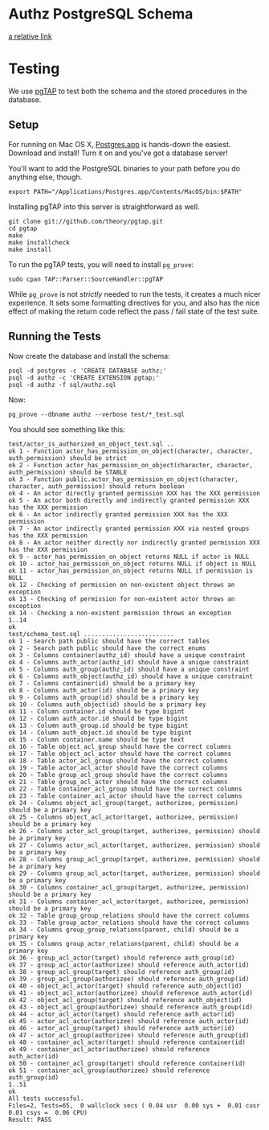 Authz PostgreSQL Schema
=======================

[a relative link](authz-schema.png)

# Testing

We use [pgTAP][] to test both the schema and the stored procedures in
the database.

## Setup

For running on Mac OS X, [Postgres.app][] is hands-down the easiest.
Download and install!  Turn it on and you've got a database server!

You'll want to add the PostgreSQL binaries to your path before you do
anything else, though.

```
export PATH="/Applications/Postgres.app/Contents/MacOS/bin:$PATH"
```

Installing pgTAP into this server is straightforward as well.

```
git clone git://github.com/theory/pgtap.git
cd pgtap
make
make installcheck
make install
```

To run the pgTAP tests, you will need to install `pg_prove`:

```
sudo cpan TAP::Parser::SourceHandler::pgTAP
```

While `pg_prove` is not _strictly_ needed to run the tests, it creates
a much nicer experience.  It sets some formatting directives for you,
and also has the nice effect of making the return code reflect the
pass / fail state of the test suite.

## Running the Tests
Now create the database and install the schema:

```
psql -d postgres -c 'CREATE DATABASE authz;'
psql -d authz -c 'CREATE EXTENSION pgtap;'
psql -d authz -f sql/authz.sql
```

Now:

```
pg_prove --dbname authz --verbose test/*_test.sql
```

You should see something like this:

```
test/actor_is_authorized_on_object_test.sql ..
ok 1 - Function actor_has_permission_on_object(character, character, auth_permission) should be strict
ok 2 - Function actor_has_permission_on_object(character, character, auth_permission) should be STABLE
ok 3 - Function public.actor_has_permission_on_object(character, character, auth_permission) should return boolean
ok 4 - An actor directly granted permission XXX has the XXX permission
ok 5 - An actor both directly and indirectly granted permission XXX has the XXX permission
ok 6 - An actor indirectly granted permission XXX has the XXX permission
ok 7 - An actor indirectly granted permission XXX via nested groups has the XXX permission
ok 8 - An actor neither directly nor indirectly granted permission XXX has the XXX permission
ok 9 - actor_has_permission_on_object returns NULL if actor is NULL
ok 10 - actor_has_permission_on_object returns NULL if object is NULL
ok 11 - actor_has_permission_on_object returns NULL if permission is NULL
ok 12 - Checking of permission on non-existent object throws an exception
ok 13 - Checking of permission for non-existent actor throws an exception
ok 14 - Checking a non-existent permission throws an exception
1..14
ok
test/schema_test.sql .........................
ok 1 - Search path public should have the correct tables
ok 2 - Search path public should have the correct enums
ok 3 - Columns container(authz_id) should have a unique constraint
ok 4 - Columns auth_actor(authz_id) should have a unique constraint
ok 5 - Columns auth_group(authz_id) should have a unique constraint
ok 6 - Columns auth_object(authz_id) should have a unique constraint
ok 7 - Columns container(id) should be a primary key
ok 8 - Columns auth_actor(id) should be a primary key
ok 9 - Columns auth_group(id) should be a primary key
ok 10 - Columns auth_object(id) should be a primary key
ok 11 - Column container.id should be type bigint
ok 12 - Column auth_actor.id should be type bigint
ok 13 - Column auth_group.id should be type bigint
ok 14 - Column auth_object.id should be type bigint
ok 15 - Column container.name should be type text
ok 16 - Table object_acl_group should have the correct columns
ok 17 - Table object_acl_actor should have the correct columns
ok 18 - Table actor_acl_group should have the correct columns
ok 19 - Table actor_acl_actor should have the correct columns
ok 20 - Table group_acl_group should have the correct columns
ok 21 - Table group_acl_actor should have the correct columns
ok 22 - Table container_acl_group should have the correct columns
ok 23 - Table container_acl_actor should have the correct columns
ok 24 - Columns object_acl_group(target, authorizee, permission) should be a primary key
ok 25 - Columns object_acl_actor(target, authorizee, permission) should be a primary key
ok 26 - Columns actor_acl_group(target, authorizee, permission) should be a primary key
ok 27 - Columns actor_acl_actor(target, authorizee, permission) should be a primary key
ok 28 - Columns group_acl_group(target, authorizee, permission) should be a primary key
ok 29 - Columns group_acl_actor(target, authorizee, permission) should be a primary key
ok 30 - Columns container_acl_group(target, authorizee, permission) should be a primary key
ok 31 - Columns container_acl_actor(target, authorizee, permission) should be a primary key
ok 32 - Table group_group_relations should have the correct columns
ok 33 - Table group_actor_relations should have the correct columns
ok 34 - Columns group_group_relations(parent, child) should be a primary key
ok 35 - Columns group_actor_relations(parent, child) should be a primary key
ok 36 - group_acl_actor(target) should reference auth_group(id)
ok 37 - group_acl_actor(authorizee) should reference auth_actor(id)
ok 38 - group_acl_group(target) should reference auth_group(id)
ok 39 - group_acl_group(authorizee) should reference auth_group(id)
ok 40 - object_acl_actor(target) should reference auth_object(id)
ok 41 - object_acl_actor(authorizee) should reference auth_actor(id)
ok 42 - object_acl_group(target) should reference auth_object(id)
ok 43 - object_acl_group(authorizee) should reference auth_group(id)
ok 44 - actor_acl_actor(target) should reference auth_actor(id)
ok 45 - actor_acl_actor(authorizee) should reference auth_actor(id)
ok 46 - actor_acl_group(target) should reference auth_actor(id)
ok 47 - actor_acl_group(authorizee) should reference auth_group(id)
ok 48 - container_acl_actor(target) should reference container(id)
ok 49 - container_acl_actor(authorizee) should reference auth_actor(id)
ok 50 - container_acl_group(target) should reference container(id)
ok 51 - container_acl_group(authorizee) should reference auth_group(id)
1..51
ok
All tests successful.
Files=2, Tests=65,  0 wallclock secs ( 0.04 usr  0.00 sys +  0.01 cusr  0.01 csys =  0.06 CPU)
Result: PASS
```

[pgTAP]:http://pgtap.org
[Postgres.app]:http://postgresapp.com
